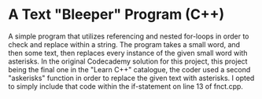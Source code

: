 # A Text "Bleeper" Program (C++)
A simple program that utilizes referencing and nested for-loops in order to check and replace within a string.
The program takes a small word, and then some text, then replaces every instance of the given small word with asterisks.
In the original Codecademy solution for this project, this project being the final one in the "Learn C++" catalogue, the coder used a second "askerisks" function in order to replace the given text with asterisks. I opted to simply include that code within the if-statement on line 13 of fnct.cpp.

